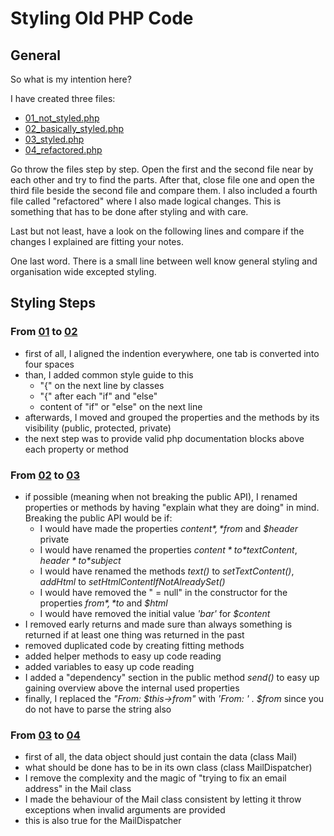 # Styling Old PHP Code

## General

So what is my intention here?

I have created three files:
* [01_not_styled.php](https://github.com/stevleibelt/refactoring/blob/master/style/php/01/01_not_styled.php)
* [02_basically_styled.php](https://github.com/stevleibelt/refactoring/blob/master/style/php/01/02_basically_styled.php)
* [03_styled.php](https://github.com/stevleibelt/refactoring/blob/master/style/php/01/03_styled.php)
* [04_refactored.php](https://github.com/stevleibelt/refactoring/blob/master/style/php/01/04_refactored.php)

Go throw the files step by step. Open the first and the second file near by each other and try to find the parts. After that, close file one and open the third file beside the second file and compare them.
I also included a fourth file called "refactored" where I also made logical changes. This is something that has to be done after styling and with care.

Last but not least, have a look on the following lines and compare if the changes I explained are fitting your notes.

One last word. There is a small line between well know general styling and organisation wide excepted styling.

## Styling Steps

### From [01](https://github.com/stevleibelt/refactoring/blob/master/style/php/01/01_not_styled.php) to [02](https://github.com/stevleibelt/refactoring/blob/master/style/php/01/02_basically_styled.php)

* first of all, I aligned the indention everywhere, one tab is converted into four spaces
* than, I added common style guide to this 
    * "{" on the next line by classes
    * "{" after each "if" and "else"
    * content of "if" or "else" on the next line
* afterwards, I moved and grouped the properties and the methods by its visibility (public, protected, private)
* the next step was to provide valid php documentation blocks above each property or method

### From [02](https://github.com/stevleibelt/refactoring/blob/master/style/php/01/02_basically_styled.php) to [03](https://github.com/stevleibelt/refactoring/blob/master/style/php/01/03_styled.php)

* if possible (meaning when not breaking the public API), I renamed properties or methods by having "explain what they are doing" in mind. Breaking the public API would be if:
    * I would have made the properties *$content*, *$from* and *$header* private
    * I would have renamed the properties *$content* to *$textContent*, *$header* to *$subject*
    * I would have renamed the methods *text()* to *setTextContent()*, *addHtml* to *setHtmlContentIfNotAlreadySet()*
    * I would have removed the " = null" in the constructor for the properties *$from*, *$to* and *$html*
    * I would have removed the initial value *'bar'* for *$content*
* I removed early returns and made sure than always something is returned if at least one thing was returned in the past
* removed duplicated code by creating fitting methods
* added helper methods to easy up code reading
* added variables to easy up code reading
* I added a "dependency" section in the public method *send()* to easy up gaining overview above the internal used properties
* finally, I replaced the *"From: $this->from"* with *'From: ' . $from* since you do not have to parse the string also

### From [03](https://github.com/stevleibelt/refactoring/blob/master/style/php/01/03_styled.php) to [04](https://github.com/stevleibelt/refactoring/blob/master/style/php/01/04_refactored.php)

* first of all, the data object should just contain the data (class Mail)
* what should be done has to be in its own class (class MailDispatcher)
* I remove the complexity and the magic of "trying to fix an email address" in the Mail class
* I made the behaviour of the Mail class consistent by letting it throw exceptions when invalid arguments are provided
* this is also true for the MailDispatcher
